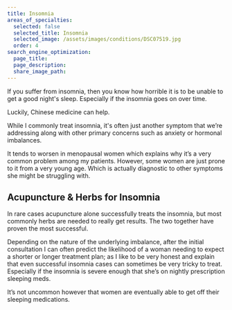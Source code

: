 ```yaml
---
title: Insomnia
areas_of_specialties:
  selected: false
  selected_title: Insomnia
  selected_image: /assets/images/conditions/DSC07519.jpg
  order: 4
search_engine_optimization:
  page_title:
  page_description:
  share_image_path:
---
```


If you suffer from insomnia, then you know how horrible it is to be unable to get a good night's sleep. Especially if the insomnia goes on over time.

Luckily, Chinese medicine can help.

While I commonly treat insomnia, it's often just another symptom that we’re addressing along with other primary concerns such as anxiety or hormonal imbalances.

It tends to worsen in menopausal women which explains why it’s a very common problem among my patients. However, some women are just prone to it from a very young age. Which is actually diagnostic to other symptoms she might be struggling with.

## Acupuncture & Herbs for Insomnia

In rare cases acupuncture alone successfully treats the insomnia, but most commonly herbs are needed to really get results. The two together have proven the most successful.

Depending on the nature of the underlying imbalance, after the initial consultation I can often predict the likelihood of a woman needing to expect a shorter or longer treatment plan; as I like to be very honest and explain that even successful insomnia cases can sometimes be very tricky to treat. Especially if the insomnia is severe enough that she’s on nightly prescription sleeping meds.

It’s not uncommon however that women are eventually able to get off their sleeping medications.